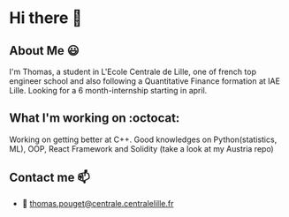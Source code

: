 # Hi there 👋

<!--
**Thoom1999/Thoom1999** is a ✨ _special_ ✨ repository because its `README.md` (this file) appears on your GitHub profile. --->

## About Me :smiley:
I'm Thomas, a student in L'Ecole Centrale de Lille, one of french top engineer school and also following a Quantitative Finance formation at IAE Lille. Looking for a 6 month-internship starting in april. 

## What I'm working on :octocat:
Working on getting better at C++. Good knowledges on Python(statistics, ML), OOP, React Framework and Solidity (take a look at my Austria repo) 

## Contact me 📫 
* 📧 thomas.pouget@centrale.centralelille.fr
